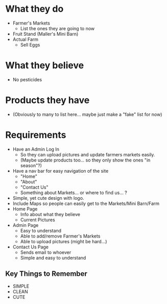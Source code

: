 # What they do
* Farmer's Markets
  * List the ones they are going to now
* Fruit Stand (Maller's Mini Barn)
* Actual Farm
  * Sell Eggs

# What they believe
* No pesticides

# Products they have
* (Obviously to many to list here... maybe just make a "fake" list for now)

# Requirements
* Have an Admin Log In
  * So they can upload pictures and update farmers markets easily.
  * (Maybe update products too... so they only show the ones "in season"?)
* Have a nav bar for easy navigation of the site
  * "Home"
  * "About"
  * "Contact Us" 
  * Something about Markets... or where to find us... ?
* Simple, yet cute design with logo.
* Include Maps so people can easily get to the Markets/Mini Barn/Farm
* Home Page
  * Info about what they believe
  * Current Pictures
* Admin Page
  * Easy to understand
  * Able to add/remove Farmer's Markets
  * Able to upload pictures (might be hard...)
* Contact Us Page
  * Sends email to whoever
  * Simple and easy to understand

## Key Things to Remember
* SIMPLE
* CLEAN
* CUTE